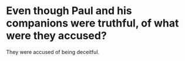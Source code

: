 # Even though Paul and his companions were truthful, of what were they accused?

They were accused of being deceitful.
